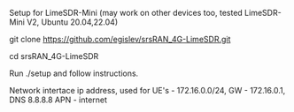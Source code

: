 Setup for LimeSDR-Mini (may work on other devices too, tested LimeSDR-Mini V2, Ubuntu 20.04,22.04)

git clone https://github.com/egislev/srsRAN_4G-LimeSDR.git

cd srsRAN_4G-LimeSDR

Run ./setup and follow instructions.

Network intertace ip address, used for UE's - 172.16.0.0/24, GW - 172.16.0.1, DNS 8.8.8.8 APN - internet
